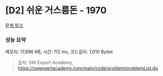 # [D2] 쉬운 거스름돈 - 1970 

[문제 링크](https://swexpertacademy.com/main/code/problem/problemDetail.do?contestProbId=AV5PsIl6AXIDFAUq) 

### 성능 요약

메모리: 17,696 KB, 시간: 112 ms, 코드길이: 1,010 Bytes



> 출처: SW Expert Academy, https://swexpertacademy.com/main/code/problem/problemList.do